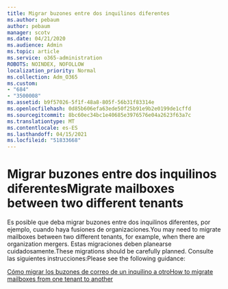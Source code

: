 ```yaml
---
title: Migrar buzones entre dos inquilinos diferentes
ms.author: pebaum
author: pebaum
manager: scotv
ms.date: 04/21/2020
ms.audience: Admin
ms.topic: article
ms.service: o365-administration
ROBOTS: NOINDEX, NOFOLLOW
localization_priority: Normal
ms.collection: Adm_O365
ms.custom:
- "684"
- "3500008"
ms.assetid: b9f57026-5f1f-48a8-805f-56b31f83314e
ms.openlocfilehash: 0d85b606efa63ede50f25b91e9b2e0199de1cffd
ms.sourcegitcommit: 8bc60ec34bc1e40685e3976576e04a2623f63a7c
ms.translationtype: MT
ms.contentlocale: es-ES
ms.lasthandoff: 04/15/2021
ms.locfileid: "51833668"
---
```

# <a name="migrate-mailboxes-between-two-different-tenants"></a><span data-ttu-id="86ed6-102">Migrar buzones entre dos inquilinos diferentes</span><span class="sxs-lookup"><span data-stu-id="86ed6-102">Migrate mailboxes between two different tenants</span></span>

<span data-ttu-id="86ed6-103">Es posible que deba migrar buzones entre dos inquilinos diferentes, por ejemplo, cuando haya fusiones de organizaciones.</span><span class="sxs-lookup"><span data-stu-id="86ed6-103">You may need to migrate mailboxes between two different tenants, for example, when there are organization mergers.</span></span> <span data-ttu-id="86ed6-104">Estas migraciones deben planearse cuidadosamente.</span><span class="sxs-lookup"><span data-stu-id="86ed6-104">These migrations should be carefully planned.</span></span> <span data-ttu-id="86ed6-105">Consulte las siguientes instrucciones:</span><span class="sxs-lookup"><span data-stu-id="86ed6-105">Please see the following guidance:</span></span>
  
[<span data-ttu-id="86ed6-106">Cómo migrar los buzones de correo de un inquilino a otro</span><span class="sxs-lookup"><span data-stu-id="86ed6-106">How to migrate mailboxes from one tenant to another</span></span>](https://docs.microsoft.com/Exchange/mailbox-migration/migrate-mailboxes-across-tenants)
  
